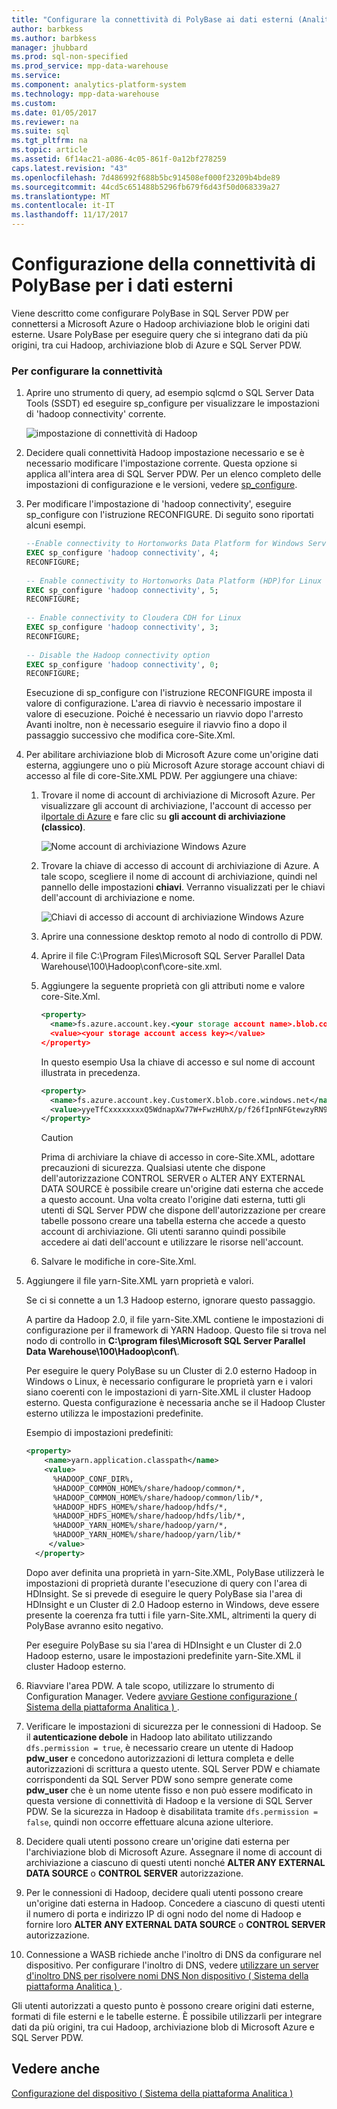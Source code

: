 ```yaml
---
title: "Configurare la connettività di PolyBase ai dati esterni (Analitica piattaforma sistema)"
author: barbkess
ms.author: barbkess
manager: jhubbard
ms.prod: sql-non-specified
ms.prod_service: mpp-data-warehouse
ms.service: 
ms.component: analytics-platform-system
ms.technology: mpp-data-warehouse
ms.custom: 
ms.date: 01/05/2017
ms.reviewer: na
ms.suite: sql
ms.tgt_pltfrm: na
ms.topic: article
ms.assetid: 6f14ac21-a086-4c05-861f-0a12bf278259
caps.latest.revision: "43"
ms.openlocfilehash: 7d486992f688b5bc914508ef000f23209b4bde89
ms.sourcegitcommit: 44cd5c651488b5296fb679f6d43f50d068339a27
ms.translationtype: MT
ms.contentlocale: it-IT
ms.lasthandoff: 11/17/2017
---
```

# <a name="configure-polybase-connectivity-to-external-data"></a>Configurazione della connettività di PolyBase per i dati esterni
Viene descritto come configurare PolyBase in SQL Server PDW per connettersi a Microsoft Azure o Hadoop archiviazione blob le origini dati esterne. Usare PolyBase per eseguire query che si integrano dati da più origini, tra cui Hadoop, archiviazione blob di Azure e SQL Server PDW.  
  
### <a name="to-configure-connectivity"></a>Per configurare la connettività  
  
1.  Aprire uno strumento di query, ad esempio sqlcmd o SQL Server Data Tools (SSDT) ed eseguire sp_configure per visualizzare le impostazioni di 'hadoop connectivity' corrente.  
  
    ![impostazione di connettività di Hadoop](./media/configure-polybase-connectivity-to-external-data/APS_PDW_sp_configure.png "APS_PDW_sp_configure")  
  
2.  Decidere quali connettività Hadoop impostazione necessario e se è necessario modificare l'impostazione corrente. Questa opzione si applica all'intera area di SQL Server PDW. Per un elenco completo delle impostazioni di configurazione e le versioni, vedere [sp_configure](../relational-databases/system-stored-procedures/sp-configure-transact-sql.md).  
  
3.  Per modificare l'impostazione di 'hadoop connectivity', eseguire sp_configure con l'istruzione RECONFIGURE. Di seguito sono riportati alcuni esempi.  
  
    ```sql  
    --Enable connectivity to Hortonworks Data Platform for Windows Server (HDP), HDInsight on Analytics Platform System, or HDInsight’s Microsoft Azure blob storage  
    EXEC sp_configure 'hadoop connectivity', 4;   
    RECONFIGURE;  
  
    -- Enable connectivity to Hortonworks Data Platform (HDP)for Linux   
    EXEC sp_configure 'hadoop connectivity', 5;   
    RECONFIGURE;  
  
    -- Enable connectivity to Cloudera CDH for Linux   
    EXEC sp_configure 'hadoop connectivity', 3;   
    RECONFIGURE;  
  
    -- Disable the Hadoop connectivity option   
    EXEC sp_configure 'hadoop connectivity', 0;  
    RECONFIGURE;  
    ```  
  
    Esecuzione di sp_configure con l'istruzione RECONFIGURE imposta il valore di configurazione. L'area di riavvio è necessario impostare il valore di esecuzione. Poiché è necessario un riavvio dopo l'arresto Avanti inoltre, non è necessario eseguire il riavvio fino a dopo il passaggio successivo che modifica core-Site.Xml.  
  
4.  Per abilitare archiviazione blob di Microsoft Azure come un'origine dati esterna, aggiungere uno o più Microsoft Azure storage account chiavi di accesso al file di core-Site.XML PDW. Per aggiungere una chiave:  
  
    1.  Trovare il nome di account di archiviazione di Microsoft Azure. Per visualizzare gli account di archiviazione, l'account di accesso per il[portale di Azure](https://portal.azure.com) e fare clic su **gli account di archiviazione (classico)**.  
  
        ![Nome account di archiviazione Windows Azure](./media/configure-polybase-connectivity-to-external-data/APS_PDW_AzureStorageAccountName.png "APS_PDW_AzureStorageAccountName")  
  
    2.  Trovare la chiave di accesso di account di archiviazione di Azure. A tale scopo, scegliere il nome di account di archiviazione, quindi nel pannello delle impostazioni **chiavi**. Verranno visualizzati per le chiavi dell'account di archiviazione e nome.  
  
        ![Chiavi di accesso di account di archiviazione Windows Azure](./media/configure-polybase-connectivity-to-external-data/APS_PDW_AzureStorageAccountAccessKey.png "APS_PDW_AzureStorageAccountAccessKey")  
  
    3.  Aprire una connessione desktop remoto al nodo di controllo di PDW.  
  
    4.  Aprire il file C:\Program Files\Microsoft SQL Server Parallel Data Warehouse\100\Hadoop\conf\core-site.xml.  
  
    5.  Aggiungere la seguente proprietà con gli attributi nome e valore core-Site.Xml.  
  
        ```xml  
        <property>  
          <name>fs.azure.account.key.<your storage account name>.blob.core.windows.net</name>  
          <value><your storage account access key></value>  
        </property>  
        ```  
  
        In questo esempio Usa la chiave di accesso e sul nome di account illustrata in precedenza.  
  
        ```xml  
        <property>  
          <name>fs.azure.account.key.CustomerX.blob.core.windows.net</name>  
          <value>yyeTfCxxxxxxxxQ5WdnapXw77W+FwzHUhX/p/f26fIpnNFGtewzyRN90e1/qmTOl1xxxxxxxxa0goG71LsNcw==</value>  
        </property>  
        ```  
  
        > [!CAUTION]  
        > Prima di archiviare la chiave di accesso in core-Site.XML, adottare precauzioni di sicurezza. Qualsiasi utente che dispone dell'autorizzazione CONTROL SERVER o ALTER ANY EXTERNAL DATA SOURCE è possibile creare un'origine dati esterna che accede a questo account. Una volta creato l'origine dati esterna, tutti gli utenti di SQL Server PDW che dispone dell'autorizzazione per creare tabelle possono creare una tabella esterna che accede a questo account di archiviazione. Gli utenti saranno quindi possibile accedere ai dati dell'account e utilizzare le risorse nell'account.  
  
    6.  Salvare le modifiche in core-Site.Xml.  
  
5.  Aggiungere il file yarn-Site.XML yarn proprietà e valori.  
  
    Se ci si connette a un 1.3 Hadoop esterno, ignorare questo passaggio.  
  
    A partire da Hadoop 2.0, il file yarn-Site.XML contiene le impostazioni di configurazione per il framework di YARN Hadoop. Questo file si trova nel nodo di controllo in **C:\program files\Microsoft SQL Server Parallel Data Warehouse\100\Hadoop\conf\\**.  
  
    Per eseguire le query PolyBase su un Cluster di 2.0 esterno Hadoop in Windows o Linux, è necessario configurare le proprietà yarn e i valori siano coerenti con le impostazioni di yarn-Site.XML il cluster Hadoop esterno. Questa configurazione è necessaria anche se il Hadoop Cluster esterno utilizza le impostazioni predefinite.  
  
    Esempio di impostazioni predefiniti:  
  
    ```xml  
    <property>  
        <name>yarn.application.classpath</name>  
        <value>  
          %HADOOP_CONF_DIR%,  
          %HADOOP_COMMON_HOME%/share/hadoop/common/*,  
          %HADOOP_COMMON_HOME%/share/hadoop/common/lib/*,  
          %HADOOP_HDFS_HOME%/share/hadoop/hdfs/*,  
          %HADOOP_HDFS_HOME%/share/hadoop/hdfs/lib/*,  
          %HADOOP_YARN_HOME%/share/hadoop/yarn/*,  
          %HADOOP_YARN_HOME%/share/hadoop/yarn/lib/*  
         </value>  
      </property>  
    ```  
  
    Dopo aver definita una proprietà in yarn-Site.XML, PolyBase utilizzerà le impostazioni di proprietà durante l'esecuzione di query con l'area di HDInsight. Se si prevede di eseguire le query PolyBase sia l'area di HDInsight e un Cluster di 2.0 Hadoop esterno in Windows, deve essere presente la coerenza fra tutti i file yarn-Site.XML, altrimenti la query di PolyBase avranno esito negativo.  
  
    Per eseguire PolyBase su sia l'area di HDInsight e un Cluster di 2.0 Hadoop esterno, usare le impostazioni predefinite yarn-Site.XML il cluster Hadoop esterno.  
  
6.  Riavviare l'area PDW. A tale scopo, utilizzare lo strumento di Configuration Manager. Vedere [avviare Gestione configurazione &#40; Sistema della piattaforma Analitica &#41; ](launch-the-configuration-manager.md).  
  
7.  Verificare le impostazioni di sicurezza per le connessioni di Hadoop. Se il **autenticazione debole** in Hadoop lato abilitato utilizzando `dfs.permission = true`, è necessario creare un utente di Hadoop **pdw_user** e concedono autorizzazioni di lettura completa e delle autorizzazioni di scrittura a questo utente. SQL Server PDW e chiamate corrispondenti da SQL Server PDW sono sempre generate come **pdw_user** che è un nome utente fisso e non può essere modificato in questa versione di connettività di Hadoop e la versione di SQL Server PDW. Se la sicurezza in Hadoop è disabilitata tramite `dfs.permission = false`, quindi non occorre effettuare alcuna azione ulteriore.  
  
8.  Decidere quali utenti possono creare un'origine dati esterna per l'archiviazione blob di Microsoft Azure. Assegnare il nome di account di archiviazione a ciascuno di questi utenti nonché **ALTER ANY EXTERNAL DATA SOURCE** o **CONTROL SERVER** autorizzazione.  
  
9. Per le connessioni di Hadoop, decidere quali utenti possono creare un'origine dati esterna in Hadoop. Concedere a ciascuno di questi utenti il numero di porta e indirizzo IP di ogni nodo del nome di Hadoop e fornire loro **ALTER ANY EXTERNAL DATA SOURCE** o **CONTROL SERVER** autorizzazione.  
  
10. Connessione a WASB richiede anche l'inoltro di DNS da configurare nel dispositivo. Per configurare l'inoltro di DNS, vedere [utilizzare un server d'inoltro DNS per risolvere nomi DNS Non dispositivo &#40; Sistema della piattaforma Analitica &#41; ](use-a-dns-forwarder-to-resolve-non-appliance-dns-names.md).  
  
Gli utenti autorizzati a questo punto è possono creare origini dati esterne, formati di file esterni e le tabelle esterne. È possibile utilizzarli per integrare dati da più origini, tra cui Hadoop, archiviazione blob di Microsoft Azure e SQL Server PDW.  
  
## <a name="see-also"></a>Vedere anche  
[Configurazione del dispositivo &#40; Sistema della piattaforma Analitica &#41;](appliance-configuration.md)  
<!-- MISSING LINKS [PolyBase &#40;SQL Server PDW&#41;](../sqlpdw/polybase-sql-server-pdw.md)  -->  
  
